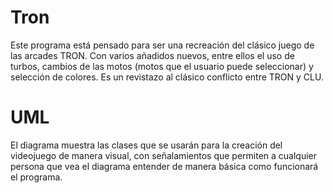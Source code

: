 # Tron
Este programa está pensado para ser una recreación del clásico juego de las arcades TRON. Con varios añadidos nuevos, entre ellos el uso de turbos, cambios de las motos (motos que el usuario puede seleccionar) y selección de colores. Es un revistazo al clásico conflicto entre TRON y CLU.

# UML
El diagrama muestra las clases que se usarán para la creación del videojuego de manera visual, con señalamientos que permiten a cualquier persona que vea el diagrama entender de manera básica como funcionará el programa.
